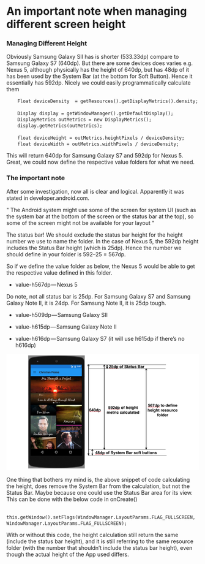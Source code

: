 # An important note when managing different screen height
### Managing Different Height
Obviously Samsung Galaxy SII has is shorter (533.33dp) compare to Samsung Galaxy S7 (640dp).
But there are some devices does varies e.g. Nexus 5, although physically has the height of 640dp, but has 48dp of it has been used by the System Bar (at the bottom for Soft Button). Hence it essentially has 592dp.
Nicely we could easily programmatically calculate them

		Float deviceDensity  = getResources().getDisplayMetrics().density;
		
		Display display = getWindowManager().getDefaultDisplay();
		DisplayMetrics outMetrics = new DisplayMetrics();
		display.getMetrics(outMetrics);
		
		float deviceHeight = outMetrics.heightPixels / deviceDensity;
		float deviceWidth = outMetrics.widthPixels / deviceDensity;

This will return 640dp for Samsung Galaxy S7 and 592dp for Nexus 5. Great, we could now define the respective value folders for what we need.

### The important note
After some investigation, now all is clear and logical. Apparently it was stated in developer.android.com.

" The Android system might use some of the screen for system UI (such as the system bar at the bottom of the screen or the status bar at the top), so some of the screen might not be available for your layout "

The status bar! We should exclude the status bar height for the height number we use to name the folder. In the case of Nexus 5, the 592dp height includes the Status Bar height (which is 25dp). Hence the number we should define in your folder is 592–25 = 567dp.

So if we define the value folder as below, the Nexus 5 would be able to get the respective value defined in this folder.

- value-h567dp — Nexus 5

Do note, not all status bar is 25dp. For Samsung Galaxy S7 and Samsung Galaxy Note II, it is 24dp. For Samsung Note II, it is 25dp tough.

- value-h509dp — Samsung Galaxy SII

- value-h615dp — Samsung Galaxy Note II

- value-h616dp — Samsung Galaxy S7 (it will use h615dp if there’s no h616dp)


![Illustration_of_Nexus_5](https://github.com/RogerGold/media/blob/master/Illustration_of_Nexus_5.png)

One thing that bothers my mind is, the above snippet of code calculating the height, does remove the System Bar from the calculation, but not the Status Bar. Maybe because one could use the Status Bar area for its view. This can be done with the below code in onCreate()

		this.getWindow().setFlags(WindowManager.LayoutParams.FLAG_FULLSCREEN, WindowManager.LayoutParams.FLAG_FULLSCREEN);

With or without this code, the height calculation still return the same (include the status bar height), and it is still referring to the same resource folder (with the number that shouldn’t include the status bar height), even though the actual height of the App used differs.



